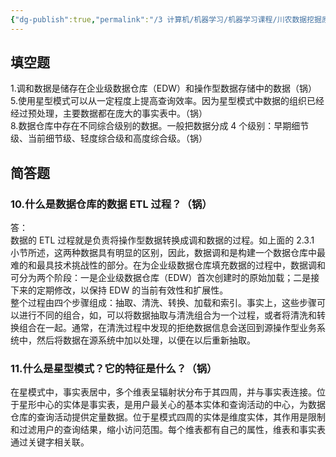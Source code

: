 ```yaml
---
{"dg-publish":true,"permalink":"/3 计算机/机器学习/机器学习课程/川农数据挖掘原理/第二章 数据仓库的数据存储与处理/","title":"第二章 数据仓库的数据存储与处理"}
---
```



## 填空题
1.调和数据是储存在企业级数据仓库（EDW）和操作型数据存储中的数据（锅）  
5.使用星型模式可以从一定程度上提高查询效率。因为星型模式中数据的组织已经经过预处理，主要数据都在庞大的事实表中。（锅）  
8.数据仓库中存在不同综合级别的数据。一般把数据分成 4 个级别：早期细节级、当前细节级、轻度综合级和高度综合级。（锅）

## 简答题
### 10.什么是数据仓库的数据 ETL 过程？（锅）
答：  
数据的 ETL 过程就是负责将操作型数据转换成调和数据的过程。如上面的 2.3.1 小节所述，这两种数据具有明显的区别，因此，数据调和是构建一个数据仓库中最难的和最具技术挑战性的部分。在为企业级数据仓库填充数据的过程中，数据调和可分为两个阶段：一是企业级数据仓库（EDW）首次创建时的原始加载；二是接下来的定期修改，以保持 EDW 的当前有效性和扩展性。  
整个过程由四个步骤组成：抽取、清洗、转换、加载和索引。事实上，这些步骤可以进行不同的组合，如，可以将数据抽取与清洗组合为一个过程，或者将清洗和转换组合在一起。通常，在清洗过程中发现的拒绝数据信息会送回到源操作型业务系统中，然后将数据在源系统中加以处理，以便在以后重新抽取。
### 11.什么是星型模式？它的特征是什么？（锅）
在星模式中，事实表居中，多个维表呈辐射状分布于其四周，并与事实表连接。位于星形中心的实体是事实表，是用户最关心的基本实体和查询活动的中心，为数据仓库的查询活动提供定量数据。位于星模式四周的实体是维度实体，其作用是限制和过滤用户的查询结果，缩小访问范围。每个维表都有自己的属性，维表和事实表通过关键字相关联。
